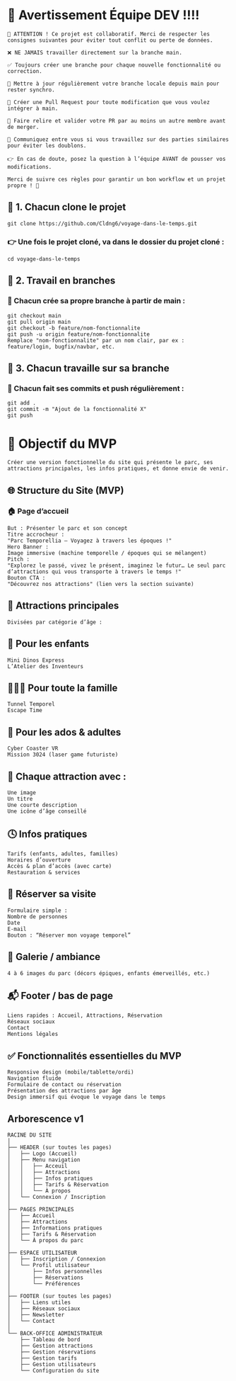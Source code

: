 # 🚨 Avertissement Équipe DEV !!!!
    🚨 ATTENTION ! Ce projet est collaboratif. Merci de respecter les consignes suivantes pour éviter tout conflit ou perte de données.

    ❌ NE JAMAIS travailler directement sur la branche main.

    ✅ Toujours créer une branche pour chaque nouvelle fonctionnalité ou correction.

    🔁 Mettre à jour régulièrement votre branche locale depuis main pour rester synchro.

    🧪 Créer une Pull Request pour toute modification que vous voulez intégrer à main.

    👀 Faire relire et valider votre PR par au moins un autre membre avant de merger.

    💬 Communiquez entre vous si vous travaillez sur des parties similaires pour éviter les doublons.

    👉 En cas de doute, posez la question à l’équipe AVANT de pousser vos modifications.

    Merci de suivre ces règles pour garantir un bon workflow et un projet propre ! 💪

## 📌 1. Chacun clone le projet
    
    git clone https://github.com/Cldng6/voyage-dans-le-temps.git

### 👉 Une fois le projet cloné, va dans le dossier du projet cloné :
    
    cd voyage-dans-le-temps

## 📌 2. Travail en branches
### 🔧 Chacun crée sa propre branche à partir de main :

    git checkout main
    git pull origin main
    git checkout -b feature/nom-fonctionnalite
    git push -u origin feature/nom-fonctionnalite
    Remplace "nom-fonctionnalite" par un nom clair, par ex : feature/login, bugfix/navbar, etc.

## 📌 3. Chacun travaille sur sa branche
### 💾 Chacun fait ses commits et push régulièrement :

    git add .
    git commit -m "Ajout de la fonctionnalité X"
    git push



# 🎯 Objectif du MVP
    
    Créer une version fonctionnelle du site qui présente le parc, ses attractions principales, les infos pratiques, et donne envie de venir.

## 🌐 Structure du Site (MVP)
### 🏠 Page d’accueil

    But : Présenter le parc et son concept
    Titre accrocheur :
    "Parc Temporellia – Voyagez à travers les époques !"
    Hero Banner :
    Image immersive (machine temporelle / époques qui se mélangent)
    Pitch :
    "Explorez le passé, vivez le présent, imaginez le futur… Le seul parc d’attractions qui vous transporte à travers le temps !"
    Bouton CTA :
    "Découvrez nos attractions" (lien vers la section suivante)

## 🎢 Attractions principales

    Divisées par catégorie d’âge :

## 👶 Pour les enfants

    Mini Dinos Express
    L’Atelier des Inventeurs
    
## 👨‍👩‍👧 Pour toute la famille

    Tunnel Temporel
    Escape Time
    
## 👾 Pour les ados & adultes

    Cyber Coaster VR
    Mission 3024 (laser game futuriste)
    
## 🎨 Chaque attraction avec :

    Une image
    Un titre
    Une courte description
    Une icône d’âge conseillé
    
## 🕓 Infos pratiques

    Tarifs (enfants, adultes, familles)
    Horaires d’ouverture
    Accès & plan d’accès (avec carte)
    Restauration & services

## 📅 Réserver sa visite

    Formulaire simple :
    Nombre de personnes
    Date
    E-mail
    Bouton : “Réserver mon voyage temporel”

## 📸 Galerie / ambiance

    4 à 6 images du parc (décors épiques, enfants émerveillés, etc.)

## 📬 Footer / bas de page

    Liens rapides : Accueil, Attractions, Réservation
    Réseaux sociaux
    Contact
    Mentions légales

## ✅ Fonctionnalités essentielles du MVP

    Responsive design (mobile/tablette/ordi)
    Navigation fluide
    Formulaire de contact ou réservation
    Présentation des attractions par âge
    Design immersif qui évoque le voyage dans le temps

## Arborescence v1

    RACINE DU SITE
    │
    ├── HEADER (sur toutes les pages)
    │   ├── Logo (Accueil)
    │   ├── Menu navigation
    │   │   ├── Acceuil
    │   │   ├── Attractions
    │   │   ├── Infos pratiques
    │   │   ├── Tarifs & Réservation
    │   │   └── À propos
    │   └── Connexion / Inscription
    │
    ├── PAGES PRINCIPALES
    │   ├── Accueil
    │   ├── Attractions
    │   ├── Informations pratiques
    │   ├── Tarifs & Réservation
    │   └── À propos du parc
    │
    ├── ESPACE UTILISATEUR
    │   ├── Inscription / Connexion
    │   └── Profil utilisateur
    │       ├── Infos personnelles
    │       ├── Réservations
    │       └── Préférences
    │
    ├── FOOTER (sur toutes les pages)
    │   ├── Liens utiles
    │   ├── Réseaux sociaux
    │   ├── Newsletter
    │   └── Contact
    │
    └── BACK-OFFICE ADMINISTRATEUR
        ├── Tableau de bord
        ├── Gestion attractions
        ├── Gestion réservations
        ├── Gestion tarifs
        ├── Gestion utilisateurs
        └── Configuration du site